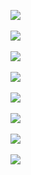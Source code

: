 ![](http://geekresearchlab.net/coursera/crypto1/pk-1.jpg)<br><br>
![](http://geekresearchlab.net/coursera/crypto1/pk-2.jpg)<br><br>
![](http://geekresearchlab.net/coursera/crypto1/pk-3.jpg)<br><br>
![](http://geekresearchlab.net/coursera/crypto1/pk-4.jpg)<br><br>
![](http://geekresearchlab.net/coursera/crypto1/pk-5.jpg)<br><br>
![](http://geekresearchlab.net/coursera/crypto1/pk-6.jpg)<br><br>
![](http://geekresearchlab.net/coursera/crypto1/pk-7.jpg)<br><br>
![](http://geekresearchlab.net/coursera/crypto1/pk-8.jpg)<br><br>
